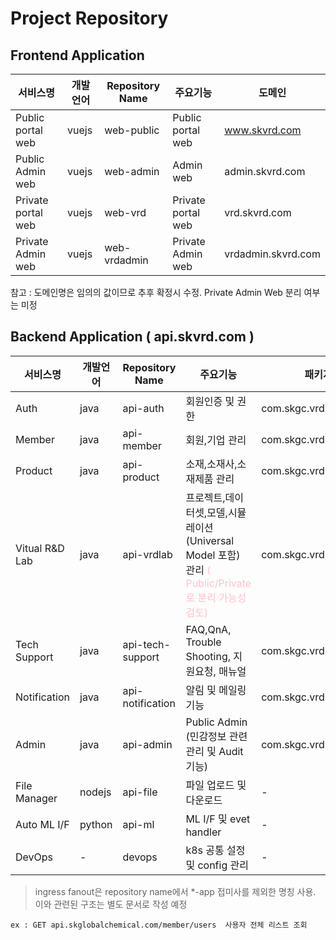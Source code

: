 #  Project Repository 

## Frontend Application
 
서비스명 | 개발언어 |  Repository Name | 주요기능 | 도메인
---|---|---|---|---
Public portal web | vuejs | web-public | Public portal web | www.skvrd.com
Public Admin web | vuejs | web-admin | Admin web | admin.skvrd.com
Private portal web | vuejs | web-vrd | Private portal web | vrd.skvrd.com
Private Admin web | vuejs | web-vrdadmin | Private Admin web | vrdadmin.skvrd.com


참고 : 도메인명은 임의의 값이므로 추후 확정시 수정. Private Admin Web 분리 여부는 미정

## Backend Application ( api.skvrd.com )

서비스명 | 개발언어 |  Repository Name | 주요기능 | 패키지명
---|---|---|---|---
Auth | java | api-auth | 회원인증 및 권한 | com.skgc.vrd.auth
Member | java | api-member | 회원,기업 관리 | com.skgc.vrd.member
Product | java | api-product | 소재,소재사,소재제품 관리 | com.skgc.vrd.product
Vitual R&D Lab | java | api-vrdlab | 프로젝트,데이터셋,모델,시뮬레이션(Universal Model 포함) 관리 <span style="color:pink"> ( Public/Private 로 분리 가능성 검토)</span>  | com.skgc.vrd.vrdlab
Tech Support | java | api-tech-support | FAQ,QnA, Trouble Shooting, 지원요청, 매뉴얼 | com.skgc.vrd.techsupport
Notification | java | api-notification | 알림 및 메일링 기능 | com.skgc.vrd.notification
Admin | java | api-admin | Public Admin (민감정보 관련 관리 및 Audit 기능) | com.skgc.vrd.admin
File Manager | nodejs | api-file | 파일 업로드 및 다운로드 | -
Auto ML I/F | python | api-ml | ML I/F 및 evet handler | -
DevOps | - | devops | k8s 공통 설정 및 config 관리 | -

> ingress fanout은 repository name에서 *-app 접미사를 제외한 명칭 사용. 이와 관련된 구조는 별도 문서로 작성 예정
```
ex : GET api.skglobalchemical.com/member/users  사용자 전체 리스트 조회
```
